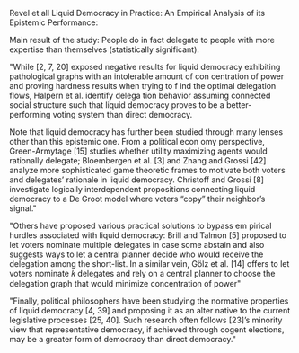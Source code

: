 Revel et all Liquid Democracy in Practice: An Empirical Analysis of its Epistemic Performance:

Main result of the study: People do in fact delegate to people with more expertise than themselves (statistically significant).

"While [2, 7, 20] exposed negative results for liquid democracy exhibiting pathological graphs with an intolerable amount of con centration of power and proving hardness results when trying to f ind the optimal delegation flows, Halpern et al. identify delega tion behavior assuming connected social structure such that liquid democracy proves to be a better-performing voting system than direct democracy. 

Note that liquid democracy has further been studied through many lenses other than this epistemic one. From a political econ omy perspective, Green-Armytage [15] studies whether utility maximizing agents would rationally delegate; Bloembergen et al. [3] and Zhang and Grossi [42] analyze more sophisticated game theoretic frames to motivate both voters and delegates’ rationale in liquid democracy. Christoff and Grossi [8] investigate logically interdependent propositions connecting liquid democracy to a De Groot model where voters “copy” their neighbor’s signal."


"Others have proposed various practical solutions to bypass em pirical hurdles associated with liquid democracy: Brill and Talmon [5] proposed to let voters nominate multiple delegates in case some abstain and also suggests ways to let a central planner decide who would receive the delegation among the short-list. In a similar vein, Gölz et al. [14] offers to let voters nominate 𝑘 delegates and rely on a central planner to choose the delegation graph that would minimize concentration of power"

"Finally, political philosophers have been studying the normative properties of liquid democracy [4, 39] and proposing it as an alter native to the current legislative processes [25, 40]. Such research often follows [23]’s minority view that representative democracy, if achieved through cogent elections, may be a greater form of democracy than direct democracy."